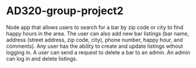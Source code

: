 # AD320-group-project2
Node app that allows users to search for a bar by zip code or city to find happy hours in the area. The user can also add new bar listings (bar name, address (street address, zip code, city), phone number, happy hour, and comments). Any user has the ability to create and update listings wthout logging in. A user can send a request to delete a bar to an admin. An admin can log in and delete listings.
